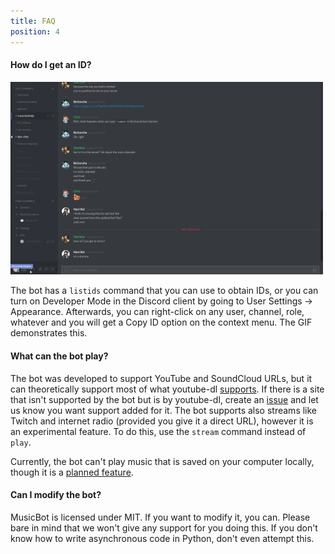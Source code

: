 ```yaml
---
title: FAQ
position: 4
---
```


#### How do I get an ID?

<img class="doc-img" src="images/ids.gif" alt="IDs" style="width: 500px;"/>

The bot has a `listids` command that you can use to obtain IDs, or you can turn on Developer Mode in the Discord client by going to User Settings -> Appearance. Afterwards, you can right-click on any user, channel, role, whatever and you will get a Copy ID option on the context menu. The GIF demonstrates this.

#### What can the bot play?

The bot was developed to support YouTube and SoundCloud URLs, but it can theoretically support most of what youtube-dl [supports](https://rg3.github.io/youtube-dl/supportedsites.html). If there is a site that isn't supported by the bot but is by youtube-dl, create an [issue](https://github.com/Just-Some-Bots/MusicBot/issues/new) and let us know you want support added for it. The bot supports also streams like Twitch and internet radio (provided you give it a direct URL), however it is an experimental feature. To do this, use the `stream` command instead of `play`.

Currently, the bot can't play music that is saved on your computer locally, though it is a [planned feature](https://github.com/Just-Some-Bots/MusicBot/issues/168).

#### Can I modify the bot?

MusicBot is licensed under MIT. If you want to modify it, you can. Please bare in mind that we won't give any support for you doing this. If you don't know how to write asynchronous code in Python, don't even attempt this.